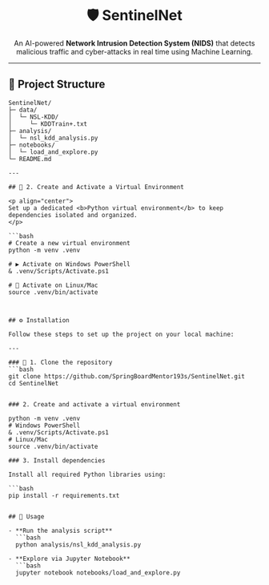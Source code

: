 <h1 align="center">🛡️ SentinelNet</h1>

<p align="center">
An AI-powered <b>Network Intrusion Detection System (NIDS)</b> that detects malicious traffic and cyber-attacks in real time using Machine Learning.
</p>

---

## 📂 Project Structure

```text
SentinelNet/
├─ data/
│  └─ NSL-KDD/
│     └─ KDDTrain+.txt
├─ analysis/
│  └─ nsl_kdd_analysis.py
├─ notebooks/
│  └─ load_and_explore.py
└─ README.md

---

## 🐍 2. Create and Activate a Virtual Environment  

<p align="center">
Set up a dedicated <b>Python virtual environment</b> to keep dependencies isolated and organized.  
</p>

```bash
# Create a new virtual environment
python -m venv .venv

# ▶️ Activate on Windows PowerShell
& .venv/Scripts/Activate.ps1

# 🐧 Activate on Linux/Mac
source .venv/bin/activate



## ⚙️ Installation  

Follow these steps to set up the project on your local machine:  

---

### 🔹 1. Clone the repository  
```bash
git clone https://github.com/SpringBoardMentor193s/SentinelNet.git
cd SentinelNet


### 2. Create and activate a virtual environment

python -m venv .venv
# Windows PowerShell
& .venv/Scripts/Activate.ps1
# Linux/Mac
source .venv/bin/activate

### 3. Install dependencies

Install all required Python libraries using:

```bash
pip install -r requirements.txt


## 🚀 Usage

- **Run the analysis script**
  ```bash
  python analysis/nsl_kdd_analysis.py

- **Explore via Jupyter Notebook**
  ```bash
  jupyter notebook notebooks/load_and_explore.py

